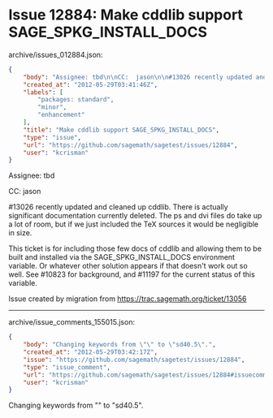 # Issue 12884: Make cddlib support SAGE_SPKG_INSTALL_DOCS

archive/issues_012884.json:
```json
{
    "body": "Assignee: tbd\n\nCC:  jason\n\n#13026 recently updated and cleaned up cddlib.  There is actually significant documentation currently deleted.  The ps and dvi files do take up a lot of room, but if we just included the TeX sources it would be negligible in size.  \n\nThis ticket is for including those few docs of cddlib and allowing them to be built and installed via the SAGE_SPKG_INSTALL_DOCS environment variable.  Or whatever other solution appears if that doesn't work out so well.  See #10823 for background, and #11197 for the current status of this variable.\n\nIssue created by migration from https://trac.sagemath.org/ticket/13056\n\n",
    "created_at": "2012-05-29T03:41:46Z",
    "labels": [
        "packages: standard",
        "minor",
        "enhancement"
    ],
    "title": "Make cddlib support SAGE_SPKG_INSTALL_DOCS",
    "type": "issue",
    "url": "https://github.com/sagemath/sagetest/issues/12884",
    "user": "kcrisman"
}
```
Assignee: tbd

CC:  jason

#13026 recently updated and cleaned up cddlib.  There is actually significant documentation currently deleted.  The ps and dvi files do take up a lot of room, but if we just included the TeX sources it would be negligible in size.  

This ticket is for including those few docs of cddlib and allowing them to be built and installed via the SAGE_SPKG_INSTALL_DOCS environment variable.  Or whatever other solution appears if that doesn't work out so well.  See #10823 for background, and #11197 for the current status of this variable.

Issue created by migration from https://trac.sagemath.org/ticket/13056





---

archive/issue_comments_155015.json:
```json
{
    "body": "Changing keywords from \"\" to \"sd40.5\".",
    "created_at": "2012-05-29T03:42:17Z",
    "issue": "https://github.com/sagemath/sagetest/issues/12884",
    "type": "issue_comment",
    "url": "https://github.com/sagemath/sagetest/issues/12884#issuecomment-155015",
    "user": "kcrisman"
}
```

Changing keywords from "" to "sd40.5".
